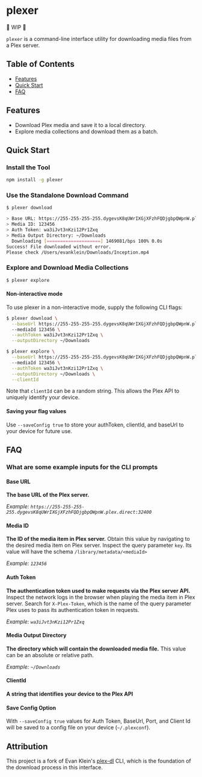 # plexer

🚧 WIP 🚧

`plexer` is a command-line interface utility for downloading media files from a Plex server.

## Table of Contents

- [Features](#features)
- [Quick Start](#quick-start)
- [FAQ](#faq)

## Features

- Download Plex media and save it to a local directory.
- Explore media collections and download them as a batch.

## Quick Start

### Install the Tool

```bash
npm install -g plexer
```

### Use the Standalone Download Command

```bash
$ plexer download

> Base URL: https://255-255-255-255.dygevsK8qUWrIXGjXFzhFQDjgbpQWpnW.plex.direct:32400
> Media ID: 123456
> Auth Token: wa3iJvt3nKzi12Pr1Zxq
> Media Output Directory: ~/Downloads
  Downloading [====================] 1469081/bps 100% 0.0s
Success! File downloaded without error.
Please check /Users/evanklein/Downloads/Inception.mp4
```

### Explore and Download Media Collections
```bash
$ plexer explore
```

#### Non-interactive mode

To use plexer in a non-interactive mode, supply the following CLI flags:

```bash
$ plexer download \
  --baseUrl https://255-255-255-255.dygevsK8qUWrIXGjXFzhFQDjgbpQWpnW.plex.direct:32400
  --mediaId 123456 \
  --authToken wa3iJvt3nKzi12Pr1Zxq \
  --outputDirectory ~/Downloads
```

```bash
$ plexer explore \
  --baseUrl https://255-255-255-255.dygevsK8qUWrIXGjXFzhFQDjgbpQWpnW.plex.direct:32400
  --mediaId 123456 \
  --authToken wa3iJvt3nKzi12Pr1Zxq \
  --outputDirectory ~/Downloads \
  --clientId
```
Note that `clientId` can be a random string. This allows the Plex API to uniquely identify your device.

#### Saving your flag values
Use `--saveConfig true` to store your authToken, clientId, and baseUrl to your device for future use. 
## FAQ

### What are some example inputs for the CLI prompts
#### Base URL
**The base URL of the Plex server.**

_Example: `https://255-255-255-255.dygevsK8qUWrIXGjXFzhFQDjgbpQWpnW.plex.direct:32400`_

#### Media ID
**The ID of the media item in Plex server.**
Obtain this value by navigating to the desired media item on Plex server. Inspect the query parameter `key`. Its value will have the schema `/library/metadata/<mediaId>`

_Example: `123456`_

#### Auth Token
**The authentication token used to make requests via the Plex server API.**
Inspect the network logs in the browser when playing the media item in Plex server. Search for `X-Plex-Token`, which is the name of the query parameter Plex uses to pass its authentication token in requests.

_Example: `wa3iJvt3nKzi12Pr1Zxq`_

#### Media Output Directory
**The directory which will contain the downloaded media file.**
This value can be an absolute or relative path.

_Example: `~/Downloads`_

#### ClientId
**A string that identifies your device to the Plex API**

#### Save Config Option
With `--saveConfig true` values for Auth Token, BaseUrl, Port, and Client Id will be saved to a config file on your device (`~/.plexconf`).

## Attribution
This project is a fork of Evan Klein's [plex-dl](https://github.com/elklein96/plex-dl) CLI, which is the foundation of the download process in this interface. 
